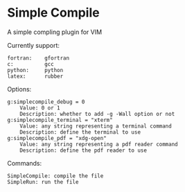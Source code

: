 Simple Compile
=============

A simple compling plugin for VIM

Currently support:

    fortran:    gfortran
    c:          gcc
    python:     python
    latex:      rubber

Options:

    g:simplecompile_debug = 0
        Value: 0 or 1
        Description: whether to add -g -Wall option or not
    g:simplecompile_terminal = "xterm"
        Value: any string representing a terminal command
        Description: define the terminal to use
    g:simplecompile_pdf = "xdg-open"
        Value: any string representing a pdf reader command
        Description: define the pdf reader to use

Commands:

    SimpleCompile: compile the file
    SimpleRun: run the file
